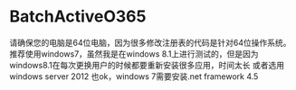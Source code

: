 # BatchActiveO365

请确保您的电脑是64位电脑，因为很多修改注册表的代码是针对64位操作系统。
推荐使用windows7，虽然我是在windows 8.1上进行测试的，但是因为windows8.1在每次更换用户的时候都要重新安装很多应用，时间太长
或者选用windows server 2012 也ok，windows 7需要安装.net framework 4.5

